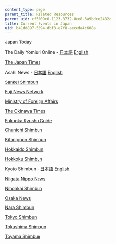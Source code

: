 ```yaml
---
content_type: page
parent_title: Related Resources
parent_uid: cf5009c0-1123-3732-8ee8-3a9bdce2432c
title: Current Events in Japan
uid: b41dd897-5294-dbf3-e7f8-aeceda4c608a
---
```


[Japan Today](https://japantoday.com/)

The Daily Yomiuri Online - [日本語](https://www.yomiuri.co.jp/) [English](http://www.yomiuri.co.jp/)  

[The Japan Times](http://www.japantimes.co.jp/)

Asahi News - [日本語](http://www.asahi.com/home.html) [English](http://www.asahi.com/)

[Sankei Shimbun](http://web.archive.org/web/20160722014728/http://sankei.jp.msn.com/)

[Fuji News Network](http://www.fnn-news.com/)

[Ministry of Foreign Affairs](http://www.mofa.go.jp/)

[The Okinawa Times](http://www.okinawatimes.co.jp/)

[Fukuoka Kyushu Guide](http://www.kyushu.com/fukuoka/)

[Chunichi Shimbun](http://www.chunichi.co.jp/)

[Kitanippon Shimbun](http://www.kitanippon.co.jp/)

[Hokkaido Shimbun](http://www.hokkaido-np.co.jp/)

[Hokkoku Shimbun](http://www.hokkoku.co.jp/)

Kyoto Shimbun - [日本語](http://www.kyoto-np.co.jp/) [English](http://www.kyoto-np.co.jp/kp/english/index.html)

[Niigata Nippo News](http://www.niigata-nippo.co.jp/)

[Nihonkai Shimbun](http://www.nnn.co.jp/)

[Osaka News](http://www.sankei-kansai.com/)

[Nara Shimbun](http://www.nara-np.co.jp/)

[Tokyo Shimbun](http://www.tokyo-np.co.jp/)

[Tokushima Shimbun](http://www.topics.or.jp/)

[Toyama Shimbun](http://www.toyama.hokkoku.co.jp/)